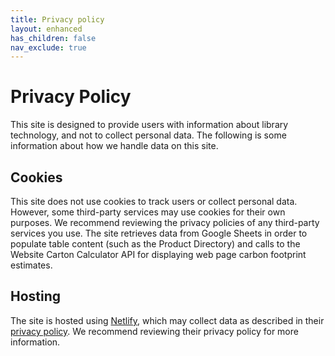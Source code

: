 ```yaml
---
title: Privacy policy
layout: enhanced
has_children: false
nav_exclude: true
---
```


# Privacy Policy

This site is designed to provide users with information about library technology, and not to collect personal data. The following is some information about how we handle data on this site.

## Cookies

This site does not use cookies to track users or collect personal data. However, some third-party services may use cookies for their own purposes. We recommend reviewing the privacy policies of any third-party services you use. The site retrieves data from Google Sheets in order to populate table content (such as the Product Directory) and calls to the Website Carton Calculator API for displaying web page carbon footprint estimates.

## Hosting

The site is hosted using [Netlify](https://www.netlify.com/), which may collect data as described in their [privacy policy](https://www.netlify.com/privacy/). We recommend reviewing their privacy policy for more information.
